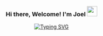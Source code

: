 
<h3 align="center">
  Hi there, Welcome! I'm Joel
  <img src="https://media.giphy.com/media/hvRJCLFzcasrR4ia7z/giphy.gif" width="28">
</h3>
<div align="center">
  <a href="https://git.io/typing-svg"><img src="https://readme-typing-svg.demolab.com?font=Fira+Code&duration=3500&pause=2500&color=FB8500&center=true&vCenter=true&width=435&lines=Full-Stack+Developer;2+Years+of+Experience;Always+eagered+to+learn" alt="Typing SVG" /></a>
</div>
 

